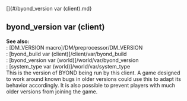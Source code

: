 []{#/byond_version var (client).md}    
## byond_version var (client)    
**See also:**    
:   [DM_VERSION macro]/DM/preprocessor/DM_VERSION    
:   [byond_build var (client)]/client/var/byond_build    
:   [byond_version var (world)]/world/var/byond_version    
:   [system_type var (world)]/world/var/system_type    
This is the version of BYOND being run by this client. A game designed    
to work around known bugs in older versions could use this to adapt its    
behavior accordingly. It is also possible to prevent players with much    
older versions from joining the game.  
